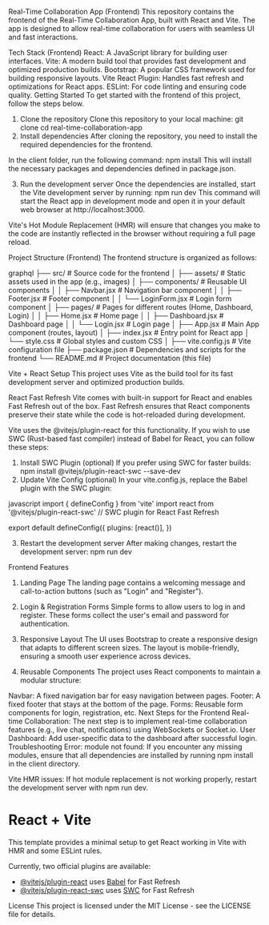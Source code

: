 Real-Time Collaboration App (Frontend)
This repository contains the frontend of the Real-Time Collaboration App, built with React and Vite. 
The app is designed to allow real-time collaboration for users with seamless UI and fast interactions.

Tech Stack (Frontend)
React: A JavaScript library for building user interfaces.
Vite: A modern build tool that provides fast development and optimized production builds.
Bootstrap: A popular CSS framework used for building responsive layouts.
Vite React Plugin: Handles fast refresh and optimizations for React apps.
ESLint: For code linting and ensuring code quality.
Getting Started
To get started with the frontend of this project, follow the steps below.

1. Clone the repository
Clone this repository to your local machine:
git clone 
cd real-time-collaboration-app
2. Install dependencies
After cloning the repository, you need to install the required dependencies for the frontend.

In the client folder, run the following command: 
npm install
This will install the necessary packages and dependencies defined in package.json.

3. Run the development server
Once the dependencies are installed, start the Vite development server by running:
npm run dev
This command will start the React app in development mode and open it in your default web browser at http://localhost:3000.

Vite's Hot Module Replacement (HMR) will ensure that changes you make to the code are instantly reflected in the browser without requiring a full page reload.

Project Structure (Frontend)
The frontend structure is organized as follows:

graphql
├── src/                       # Source code for the frontend
│   ├── assets/                 # Static assets used in the app (e.g., images)
│   ├── components/             # Reusable UI components
│   │   ├── Navbar.jsx          # Navigation bar component
│   │   ├── Footer.jsx          # Footer component
│   │   └── LoginForm.jsx       # Login form component
│   ├── pages/                  # Pages for different routes (Home, Dashboard, Login)
│   │   ├── Home.jsx            # Home page
│   │   ├── Dashboard.jsx       # Dashboard page
│   │   └── Login.jsx           # Login page
│   ├── App.jsx                 # Main App component (routes, layout)
│   ├── index.jsx               # Entry point for React app
│   └── style.css               # Global styles and custom CSS
│
├── vite.config.js              # Vite configuration file
├── package.json                # Dependencies and scripts for the frontend
└── README.md                   # Project documentation (this file)

Vite + React Setup
This project uses Vite as the build tool for its fast development server and optimized production builds.

React Fast Refresh
Vite comes with built-in support for React and enables Fast Refresh out of the box. 
Fast Refresh ensures that React components preserve their state while the code is hot-reloaded during development.

Vite uses the @vitejs/plugin-react for this functionality. 
If you wish to use SWC (Rust-based fast compiler) instead of Babel for React, you can follow these steps:

1. Install SWC Plugin (optional)
If you prefer using SWC for faster builds:
npm install @vitejs/plugin-react-swc --save-dev
2. Update Vite Config (optional)
In your vite.config.js, replace the Babel plugin with the SWC plugin:

javascript
import { defineConfig } from 'vite'
import react from '@vitejs/plugin-react-swc'  // SWC plugin for React Fast Refresh

export default defineConfig({
  plugins: [react()],
})

3. Restart the development server
After making changes, restart the development server:
npm run dev

Frontend Features

1. Landing Page
The landing page contains a welcoming message and call-to-action buttons (such as "Login" and "Register").

2. Login & Registration Forms
Simple forms to allow users to log in and register. These forms collect the user's email and password for authentication.

3. Responsive Layout
The UI uses Bootstrap to create a responsive design that adapts to different screen sizes. The layout is mobile-friendly, ensuring a smooth user experience across devices.

4. Reusable Components
The project uses React components to maintain a modular structure:

Navbar: A fixed navigation bar for easy navigation between pages.
Footer: A fixed footer that stays at the bottom of the page.
Forms: Reusable form components for login, registration, etc.
Next Steps for the Frontend
Real-time Collaboration: The next step is to implement real-time collaboration features (e.g., live chat, notifications) using WebSockets or Socket.io.
User Dashboard: Add user-specific data to the dashboard after successful login.
Troubleshooting
Error: module not found: If you encounter any missing modules, ensure that all dependencies are installed by running npm install in the client directory.

Vite HMR issues: If hot module replacement is not working properly, restart the development server with npm run dev.

# React + Vite

This template provides a minimal setup to get React working in Vite with HMR and some ESLint rules.

Currently, two official plugins are available:

- [@vitejs/plugin-react](https://github.com/vitejs/vite-plugin-react/blob/main/packages/plugin-react/README.md) uses [Babel](https://babeljs.io/) for Fast Refresh
- [@vitejs/plugin-react-swc](https://github.com/vitejs/vite-plugin-react-swc) uses [SWC](https://swc.rs/) for Fast Refresh


License
This project is licensed under the MIT License - see the LICENSE file for details.
